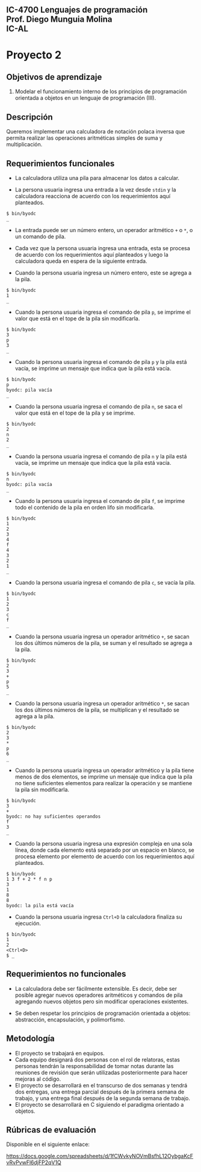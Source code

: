 IC-4700 Lenguajes de programación  
Prof. Diego Munguia Molina  
IC-AL  
---
# Proyecto 2

## Objetivos de aprendizaje

1. Modelar el funcionamiento interno de los principios de programación orientada a objetos en un lenguaje de programación (III).

## Descripción

Queremos implementar una calculadora de notación polaca inversa que permita realizar las operaciones aritméticas simples de suma y multiplicación.

## Requerimientos funcionales

* La calculadora utiliza una pila para almacenar los datos a calcular.

* La persona usuaria ingresa una entrada a la vez desde `stdin` y la calculadora reacciona de acuerdo con los requerimientos aquí planteados.

```
$ bin/byodc
_
```

* La entrada puede ser un número entero, un operador aritmético `+` o `*`, o un comando de pila.

* Cada vez que la persona usuaria ingresa una entrada, esta se procesa de acuerdo con los requerimientos aquí planteados y luego la calculadora queda en espera de la siguiente entrada.

* Cuando la persona usuaria ingresa un número entero, este se agrega a la pila.

```
$ bin/byodc
1
_
```

* Cuando la persona usuaria ingresa el comando de pila `p`, se imprime el valor que está en el tope de la pila sin modificarla.

```
$ bin/byodc
3
p
3
_
```

* Cuando la persona usuaria ingresa el comando de pila `p` y la pila está vacía, se imprime un mensaje que indica que la pila está vacía.

```
$ bin/byodc
p
byodc: pila vacía
_
```

* Cuando la persona usuaria ingresa el comando de pila `n`, se saca el valor que está en el tope de la pila y se imprime.

```
$ bin/byodc
2
n
2
_
```

* Cuando la persona usuaria ingresa el comando de pila `n` y la pila está vacía, se imprime un mensaje que indica que la pila está vacía.

```
$ bin/byodc
n
byodc: pila vacía
_
```

* Cuando la persona usuaria ingresa el comando de pila `f`, se imprime todo el contenido de la pila en orden lifo sin modificarla.

```
$ bin/byodc
1
2
3
4
f
4
3
2
1
_
```

* Cuando la persona usuaria ingresa el comando de pila `c`, se vacía la pila.

```
$ bin/byodc
1
2
3
c
f
_
```

* Cuando la persona usuaria ingresa un operador aritmético `+`, se sacan los dos últimos números de la pila, se suman y el resultado se agrega a la pila.

```
$ bin/byodc
2
3
+
p
5
_
```

* Cuando la persona usuaria ingresa un operador aritmético `*`, se sacan los dos últimos números de la pila, se multiplican y el resultado se agrega a la pila.

```
$ bin/byodc
2
3
*
p
6
_
```

* Cuando la persona usuaria ingresa un operador aritmético y la pila tiene menos de dos elementos, se imprime un mensaje que indica que la pila no tiene suficientes elementos para realizar la operación y se mantiene la pila sin modificarla.

```
$ bin/byodc
3
+
byodc: no hay suficientes operandos
f
3
_
```

* Cuando la persona usuaria ingresa una expresión compleja  en una sola línea, donde cada elemento está separado por un espacio en blanco, se procesa elemento por elemento de acuerdo con los requerimientos aquí planteados.

```
$ bin/byodc
1 3 f + 2 * f n p
3
1
8
8
byodc: la pila está vacía
```

* Cuando la persona usuaria ingresa `Ctrl+D` la calculadora finaliza su ejecución.

```
$ bin/byodc
1
2
<Ctrl+D>
$ _
```

## Requerimientos no funcionales

* La calculadora debe ser fácilmente extensible. Es decir, debe ser posible agregar nuevos operadores aritméticos y comandos de pila agregando nuevos objetos pero sin modificar operaciones existentes.

* Se deben respetar los principios de programación orientada a objetos: abstracción, encapsulación, y polimorfismo.

## Metodología

* El proyecto se trabajará en equipos.
* Cada equipo designará dos personas con el rol de relatoras, estas personas tendrán la responsabilidad de tomar notas durante las reuniones de revisión que serán utilizadas posteriormente para hacer mejoras al código.
* El proyecto se desarrollará en el transcurso de dos semanas y tendrá dos entregas, una entrega parcial después de la primera semana de trabajo, y una entrega final después de la segunda semana de trabajo.
* El proyecto se desarrollará en C siguiendo el paradigma orientado a objetos.

## Rúbricas de evaluación

Disponible en el siguiente enlace:

https://docs.google.com/spreadsheets/d/1fCWvkyNOVmBsfhL12OybgaKcFvRvPvwFl6djFP2qV1Q
